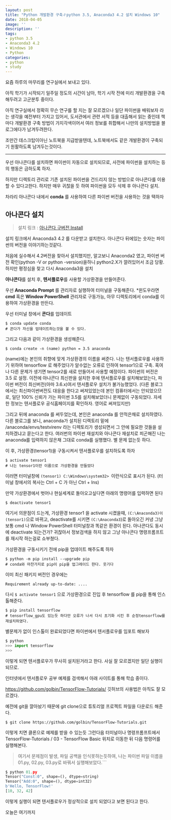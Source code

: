 ```yaml
---
layout: post
title: "Python 개발환경 구축∥python 3.5, Anaconda3 4.2 설치 Windows 10"
date: 2018-04-05
image: ''
description: ''
tags:
- python 3.5
- Anaconda3 4.2
- Windows 10
- Python
categories:
- python
- study
---
```


요즘 하루의 마무리를 연구실에서 보내고 있다.

아직 학기가 시작되기 일주일 정도의 시간이 남아, 학기 시작 전에 미리 개발환경을 구축해두려고 고군분투 중이다.

아직 연구실에서 정확히 무슨 연구를 할 지는 잘 모르겠으나 일단 파이썬을 배워보자 라는 생각을 예전부터 가지고 있어서, 도서관에서 관련 서적 등을 대출해서 읽는 중인데 책마다 개발환경 구축 방법이 가지각색이어서 여러 정보를 취합해서 나만의 설치방법을 블로그에다가 남겨두려한다.

조만간 데스크탑이아닌 노트북을 지급받을텐데, 노트북에서도 같은 개발환경이 구축되기 원활하도록 남겨두는것이다.
* * *
우선 아나콘다를 설치하면 파이썬이 자동으로 설치되므로, 사전에 파이썬을 설치하는 등의 행동은 금하도록 하자.

하지만 디렉토리 관리로 기존 설치된 파이썬을 건드리지 않는 방법으로 아나콘다를 이용할 수 있다고한다. 하지만 매우 귀찮을 듯 하여 파이썬을 모두 삭제 후 아나콘다 설치.

차라리 아나콘다 내에서 **conda** 를 사용하여 다른 파이썬 버전을 사용하는 것을 택하자

## 아나콘다 설치
>설치 링크 : [아나콘다 구버전 Install](https://repo.continuum.io/archive/)
>
설치 링크에서 Anaconda3 4.2 를 다운받고 설치한다. 아나콘다 뒤에있는 숫자는 파이썬의 버전을 이야기하는것같다.

처음에 실수해서 4.2버전을 찾아서 설치했지만, 알고보니 Anaconda2 였고, 파이썬 버전 확인(python -V or python -version)을하니 python2.X가 깔려있어서 조금 당황. 하지만 평정심을 찾고 다시 Anaconda3을 설치

**아나콘다**를 설치 후, **텐서플로우**를 사용할 가상환경을 만들어준다.

우선 **Anaconda Prompt** 를 관리자로 실행하여 터미널을 구동해준다. *윈도우라면 **cmd** 혹은 **Window PowerShell** 관리자로 구동가능, 아무 디렉토리에서 conda를 이용하여 가상환경을 만든다.

우선 터미널 창에서 **콘다**를 업데이트
```
$ conda update conda
# 콘다가 자신을 업데이트하는것을 볼 수 있다.
```

그리고 다음과 같이 가상환경을 생성해준다.
```
$ conda create -n (name) python = 3.5 anaconda
```

(name)에는 본인의 취향에 맞게 가상환경의 이름을 써준다. 나는 텐서플로우를 사용하기 위하여 tensorflow 로 해주었다가 알수없는 오류로 인하여 tensor1으로 구축. 혹여나 다른 문제가 생기면 tensor2를 새로 만들어서 사용할 예정이다. 파이썬의 버전은 3.5 로 설정. 이전에 아나콘다 최신판을 설치한 후에 텐서플로우를 설치해보았는다, 파이썬 버전이 최신버전(아마 3.6.x)여서 텐서플로우 설치가 불가능했었다. (다른 블로그에서는 최신파이썬버전도 대응을 한다고 써져있었는데 본인 컴퓨터에서는 안되었으므로, 일단 100% 신뢰가 가는 파이썬 3.5를 설치해보았더니 문제없이 구동되었다. 자세한 정보는 텐서플로우 공식홈페이지를 확인하자. 영어로 써져있지만)

그리고 뒤에 anaconda 를 써두었는데, 본인은 anaconda 를 안적은채로 설치하였다. 다른 블로그를 보니, anaconda가 설치된 디렉토리 밑에 /anaconda/envs/testvirenv 라는 디렉토리가 생성되면서 그 안에 필요한 것들을 설치하겠냐고 묻는다고 한다. 여러번의 파이썬 재설치와 아나콘다 재설치로 피곤해진 나는 anaconda를 입력하지 않은채 그대로 conda를 실행했다. 별 문제 없는듯 하다.

이 후, 가상환경(tensor1)을 구동시켜서 텐서플로우를 설치하도록 하자
```
$ activate tensor1 
# 나는 tensor1이란 이름으로 가상환경을 만들었다
```
이러면 터미널창에 ```(tensor1) C:\Windows\system32> ```이런식으로 표시가 된다. (터미널 창에서의 복사는 Ctrl + C 가 아닌 Ctrl + Ins)

만약 가상환경에서 벗어나 현실세계로 돌아오고싶다면 아래의 명령어를 입력하면 된다
```
$ deactivate tensor1
```
여기서 의문점이 드는게, 가상환경 tensor1 을 activate 시켰을때, ```(C:\Anaconda3)이 (tensor1)```으로 바뀌고, deactivate를 시키면  ```(C:\Anaconda3```)로 돌아오긴 커녕 그냥 보통 cmd 나 Window PowerShell 터미널창과 똑같은 환경이 된다. 아나콘다도 동시에 deactivate 되는건가? 귀찮아서 정보검색을 하지 않고 그냥 아나콘다 명령프롬프트를 재시작 하는걸로 쇼부쳤다.

가상환경을 구동시키기 전에 pip을 업데이트 해주도록 하자
```
$ python -m pip install --upgrade pip 
# conda와 마찬가지로 pip이 pip을 업그레이드 한다. 웃기다
```
이미 최신 패키지 버전인 경우에는

```Requirement already up-to-date: .... ```

다시 ```$ activate tensor1``` 으로 가상환경으로 진입 후 tensorflow 를 pip을 통해 인스톨해준다.
```
$ pip install tensorflow
# tensorflow_gpu도 있는듯 하다만 오류가 나서 다시 초기화 시킨 후 순정tensorflow를 재설치하였다.
```

별문제가 없이 인스톨이 완료되었다면 파이썬에서 텐서플로우를 임포트 해보자
```python
$ python
>>> import tensorflow
>>>
```
이렇게 되면 텐서플로우가 무사히 설치된거라고 한다.
사실 잘 모르겠지만 일단 실행이 되므로.



인터넷에서 텐서플로우 공부 예제를 검색해서 아래 사이트를 통해 학습 중이다.

https://github.com/golbin/TensorFlow-Tutorials/
깃허브의 사용법은 아직도 잘 모르겠다.

예전에 git을 깔아놨기 때문에 git clone으로 튜토리얼 프로젝트 파일을 다운로드 해준다.
```
$ git clone https://github.com/golbin/TensorFlow-Tutorials.git
```
이렇게 치면 클론으로 예제를 받을 수 있는듯
그런다음 터미널이나 명령프롬프트에서 TensorFlow-Tutorials / 03 - TensorFlow Basic 위치로 이동한 뒤 다음 명령어를 실행해본다.
>여기서 문제점이 발생, 파일 공백을 인식못하는듯하여, 나는 파이썬 파일 이름을 01.py, 02.py, 03.py로 바꿔서 실행해보았다.```

```python
$ python 01.py
Tensor("Const:0", shape=(), dtype=string) 
Tensor("Add:0", shape=(), dtype=int32) 
b'Hello, TensorFlow!' 
[10, 32, 42]
```
이렇게 실행이 되면 텐서플로우가 정상적으로 설치 되었다고 보면 된다고 한다.



오늘은 여기까지